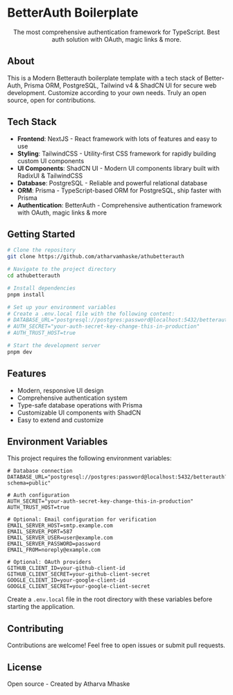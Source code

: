 # BetterAuth Boilerplate

<p align="center">
  The most comprehensive authentication framework for TypeScript. Best auth solution with OAuth, magic links & more.
</p>

## About

This is a Modern Betterauth boilerplate template with a tech stack of Better-Auth, Prisma ORM, PostgreSQL, Tailwind v4 & ShadCN UI for secure web development. Customize according to your own needs. Truly an open source, open for contributions.

## Tech Stack

- **Frontend**: NextJS - React framework with lots of features and easy to use
- **Styling**: TailwindCSS - Utility-first CSS framework for rapidly building custom UI components
- **UI Components**: ShadCN UI - Modern UI components library built with RadixUI & TailwindCSS
- **Database**: PostgreSQL - Reliable and powerful relational database
- **ORM**: Prisma - TypeScript-based ORM for PostgreSQL, ship faster with Prisma
- **Authentication**: BetterAuth - Comprehensive authentication framework with OAuth, magic links & more

## Getting Started

```bash
# Clone the repository
git clone https://github.com/atharvamhaske/athubetterauth

# Navigate to the project directory
cd athubetterauth

# Install dependencies
pnpm install

# Set up your environment variables
# Create a .env.local file with the following content:
# DATABASE_URL="postgresql://postgres:password@localhost:5432/betterauth?schema=public"
# AUTH_SECRET="your-auth-secret-key-change-this-in-production"
# AUTH_TRUST_HOST=true

# Start the development server
pnpm dev
```

## Features

- Modern, responsive UI design
- Comprehensive authentication system
- Type-safe database operations with Prisma
- Customizable UI components with ShadCN
- Easy to extend and customize

## Environment Variables

This project requires the following environment variables:

```
# Database connection
DATABASE_URL="postgresql://postgres:password@localhost:5432/betterauth?schema=public"

# Auth configuration
AUTH_SECRET="your-auth-secret-key-change-this-in-production"
AUTH_TRUST_HOST=true

# Optional: Email configuration for verification
EMAIL_SERVER_HOST=smtp.example.com
EMAIL_SERVER_PORT=587
EMAIL_SERVER_USER=user@example.com
EMAIL_SERVER_PASSWORD=password
EMAIL_FROM=noreply@example.com

# Optional: OAuth providers
GITHUB_CLIENT_ID=your-github-client-id
GITHUB_CLIENT_SECRET=your-github-client-secret
GOOGLE_CLIENT_ID=your-google-client-id
GOOGLE_CLIENT_SECRET=your-google-client-secret
```

Create a `.env.local` file in the root directory with these variables before starting the application.

## Contributing

Contributions are welcome! Feel free to open issues or submit pull requests.

## License

Open source - Created by Atharva Mhaske